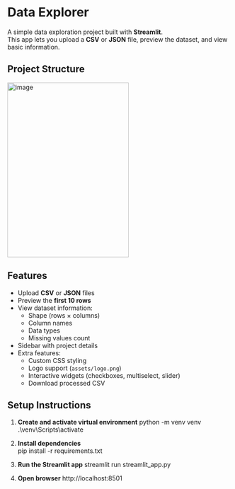 # Data Explorer  

A simple data exploration project built with **Streamlit**.  
This app lets you upload a **CSV** or **JSON** file, preview the dataset, and view basic information.  

## Project Structure 
<img width="274" height="395" alt="image" src="https://github.com/user-attachments/assets/7ca6d3f8-1c0b-43b1-9fbd-87c9ed553796" />

## Features  
- Upload **CSV** or **JSON** files  
- Preview the **first 10 rows**   
- View dataset information:  
  - Shape (rows × columns)  
  - Column names  
  - Data types  
  - Missing values count  
- Sidebar with project details  
- Extra features:  
  - Custom CSS styling  
  - Logo support (`assets/logo.png`)  
  - Interactive widgets (checkboxes, multiselect, slider)  
  - Download processed CSV  


## Setup Instructions  

1. **Create and activate virtual environment** 
     python -m venv venv
     .\venv\Scripts\activate

2. **Install dependencies**  
     pip install -r requirements.txt
   
3. **Run the Streamlit app**
    streamlit run streamlit_app.py
   
4. **Open browser**
    http://localhost:8501


